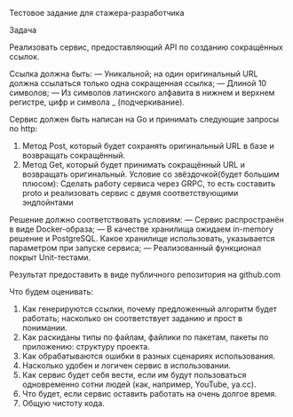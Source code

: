 Тестовое задание для стажера-разработчика

Задача

Реализовать сервис, предоставляющий API по созданию сокращённых ссылок.

Ссылка должна быть:
— Уникальной; на один оригинальный URL должна ссылаться только одна сокращенная ссылка;
— Длиной 10 символов;
— Из символов латинского алфавита в нижнем и верхнем регистре, цифр и символа _ (подчеркивание).

Сервис должен быть написан на Go и принимать следующие запросы по http:
1. Метод Post, который будет сохранять оригинальный URL в базе и возвращать сокращённый.
2. Метод Get, который будет принимать сокращённый URL и возвращать оригинальный.
Условие со звёздочкой(будет большим плюсом):
Сделать работу сервиса через GRPC, то есть составить proto и реализовать сервис с двумя соответствующими эндпойнтами


Решение должно соответствовать условиям:
— Сервис распространён в виде Docker-образа; 
— В качестве хранилища ожидаем in-memory решение и PostgreSQL. Какое хранилище использовать, указывается параметром при запуске сервиса; 
— Реализованный функционал покрыт Unit-тестами.

Результат предоставить в виде публичного репозитория на github.com

Что будем оценивать: 
1)	Как генерируются ссылки, почему предложенный алгоритм будет работать; насколько он соответствует заданию и прост в понимании.
2)	Как раскиданы типы по файлам, файлики по пакетам, пакеты по приложению: структуру проекта.
3)	Как обрабатываются ошибки в разных сценариях использования.
4)	Насколько удобен и логичен сервис в использовании.
5)	Как сервис будет себя вести, если им будут пользоваться одновременно сотни людей (как, например, YouTube, ya.cc).
6)	Что будет, если сервис оставить работать на очень долгое время.
7)	Общую чистоту кода.
